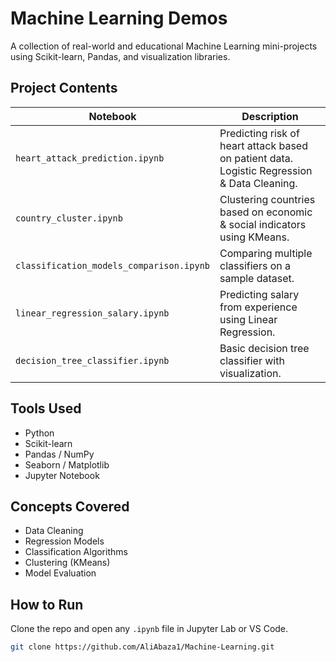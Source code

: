 # Machine Learning Demos

A collection of real-world and educational Machine Learning mini-projects using Scikit-learn, Pandas, and visualization libraries.

##  Project Contents

| Notebook | Description |
|----------|-------------|
| `heart_attack_prediction.ipynb` | Predicting risk of heart attack based on patient data. Logistic Regression & Data Cleaning. |
| `country_cluster.ipynb` | Clustering countries based on economic & social indicators using KMeans. |
| `classification_models_comparison.ipynb` | Comparing multiple classifiers on a sample dataset. |
| `linear_regression_salary.ipynb` | Predicting salary from experience using Linear Regression. |
| `decision_tree_classifier.ipynb` | Basic decision tree classifier with visualization. |

##  Tools Used

- Python
- Scikit-learn
- Pandas / NumPy
- Seaborn / Matplotlib
- Jupyter Notebook

##  Concepts Covered

- Data Cleaning
- Regression Models
- Classification Algorithms
- Clustering (KMeans)
- Model Evaluation

##  How to Run

Clone the repo and open any `.ipynb` file in Jupyter Lab or VS Code.

```bash
git clone https://github.com/AliAbaza1/Machine-Learning.git
